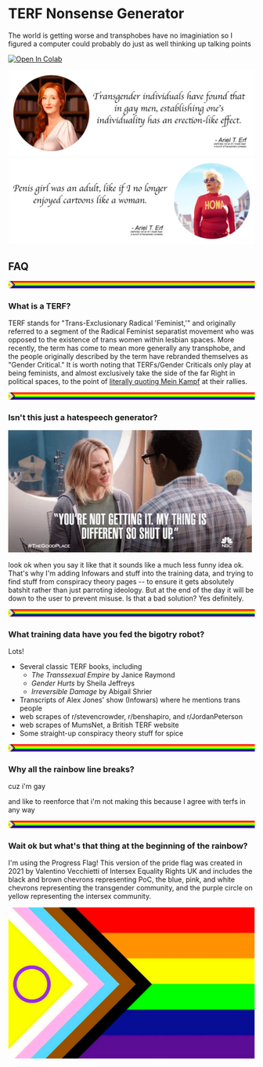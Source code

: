 # TERF Nonsense Generator

The world is getting worse and transphobes have no imaginiation so I figured a computer could probably do just as well thinking up talking points

[![Open In Colab](https://colab.research.google.com/assets/colab-badge.svg)](https://colab.research.google.com/github/PersephoneKarnstein/terfy/blob/master/Terfy.ipynb)

![](readme-content/Untitled-1.png)
![](readme-content/Untitled-2.png)

## FAQ

![](readme-content/pride-line.png)

### **What is a TERF?**

TERF stands for "Trans-Exclusionary Radical 'Feminist,'" and originally referred to a segment of the Radical Feminist separatist movement who was opposed to the existence of trans women within lesbian spaces. More recently, the term has come to mean more generally any transphobe, and the people originally described by the term have rebranded themselves as "Gender Critical." It is worth noting that TERFs/Gender Criticals only play at being feminists, and almost exclusively take the side of the far Right in political spaces, to the point of [literally quoting Mein Kampf](https://www.thepinknews.com/2023/01/16/newcastle-let-women-speak-rally-adolt-hitler-trans-speech/) at their rallies.

![](readme-content/pride-line.png)

### **Isn't this just a hatespeech generator?**

![](readme-content/youre-not-getting-it-my-thing-is-different.gif)

look ok when you say it like that it sounds like a much less funny idea ok. That's why I'm adding Infowars and stuff into the training data, and trying to find stuff from conspiracy theory pages -- to ensure it gets absolutely batshit rather than just parroting ideology. But at the end of the day it will be down to the user to prevent misuse. Is that a bad solution? Yes definitely.

![](readme-content/pride-line.png)

### **What training data have you fed the bigotry robot?**

Lots! 

* Several classic TERF books, including
    * *The Transsexual Empire* by Janice Raymond
    * *Gender Hurts* by Sheila Jeffreys
    * *Irreversible Damage* by Abigail Shrier
* Transcripts of Alex Jones' show (Infowars) where he mentions trans people
* web scrapes of r/stevencrowder, r/benshapiro, and r/JordanPeterson
* web scrapes of MumsNet, a British TERF website
* Some straight-up conspiracy theory stuff for spice


![](readme-content/pride-line.png)

### **Why all the rainbow line breaks?**

cuz i'm gay

and like to reenforce that i'm not making this because I agree with terfs in any way

![](readme-content/pride-line.png)

### **Wait ok but what's that thing at the beginning of the rainbow?**

I'm using the Progress Flag! This version of the pride flag was created in 2021 by Valentino Vecchietti of Intersex Equality Rights UK and includes the black and brown chevrons representing PoC, the blue, pink, and white chevrons representing the transgender community, and the purple circle on yellow representing the intersex community.

![](readme-content/progress-flag.png)
